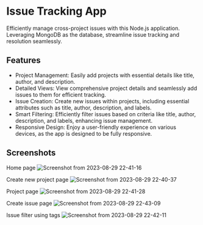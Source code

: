 # Issue Tracking App
Efficiently manage cross-project issues with this Node.js application. Leveraging MongoDB as the database, streamline issue tracking and resolution seamlessly.

## Features
- Project Management: Easily add projects with essential details like title, author, and description.
- Detailed Views: View comprehensive project details and seamlessly add issues to them for efficient tracking.
- Issue Creation: Create new issues within projects, including essential attributes such as title, author, description, and labels.
- Smart Filtering: Efficiently filter issues based on criteria like title, author, description, and labels, enhancing issue management.
- Responsive Design: Enjoy a user-friendly experience on various devices, as the app is designed to be fully responsive.

## Screenshots
Home page
![Screenshot from 2023-08-29 22-41-16](https://github.com/rnegi0598/issue-tracker/assets/45715802/e6028c61-3395-42d6-bba4-0faf8175cd14)

Create new project page
![Screenshot from 2023-08-29 22-40-37](https://github.com/rnegi0598/issue-tracker/assets/45715802/5eb48929-e099-4e42-8754-41a92645b967)

Project page
![Screenshot from 2023-08-29 22-41-28](https://github.com/rnegi0598/issue-tracker/assets/45715802/9c07496f-aed5-419d-8415-84e7c5a7571f)

Create issue page
![Screenshot from 2023-08-29 22-43-09](https://github.com/rnegi0598/issue-tracker/assets/45715802/9c676977-b5a4-47f0-9577-778979db1d55)

Issue filter using tags
![Screenshot from 2023-08-29 22-42-11](https://github.com/rnegi0598/issue-tracker/assets/45715802/472cb0ac-4f58-44ed-8240-04de6db513bf)
